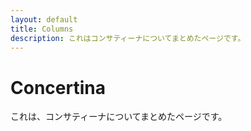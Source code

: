 ```yaml
---
layout: default
title: Columns
description: これはコンサティーナについてまとめたページです。
---
```


# Concertina

これは、コンサティーナについてまとめたページです。